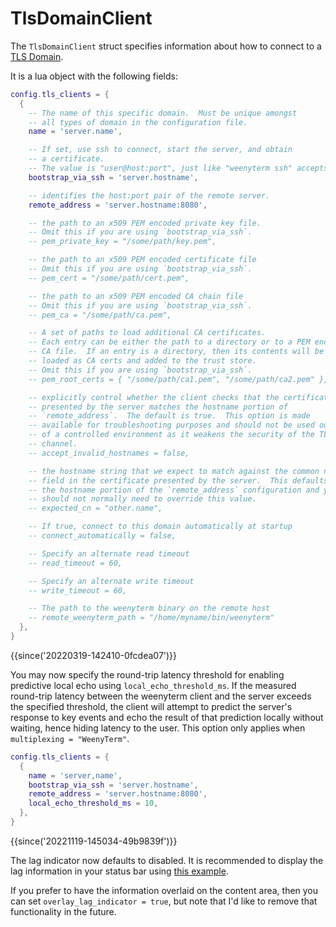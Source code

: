# TlsDomainClient

The `TlsDomainClient` struct specifies information about how to connect
to a [TLS Domain](../../multiplexing.md#tls-domains).

It is a lua object with the following fields:

```lua
config.tls_clients = {
  {
    -- The name of this specific domain.  Must be unique amongst
    -- all types of domain in the configuration file.
    name = 'server.name',

    -- If set, use ssh to connect, start the server, and obtain
    -- a certificate.
    -- The value is "user@host:port", just like "weenyterm ssh" accepts.
    bootstrap_via_ssh = 'server.hostname',

    -- identifies the host:port pair of the remote server.
    remote_address = 'server.hostname:8080',

    -- the path to an x509 PEM encoded private key file.
    -- Omit this if you are using `bootstrap_via_ssh`.
    -- pem_private_key = "/some/path/key.pem",

    -- the path to an x509 PEM encoded certificate file
    -- Omit this if you are using `bootstrap_via_ssh`.
    -- pem_cert = "/some/path/cert.pem",

    -- the path to an x509 PEM encoded CA chain file
    -- Omit this if you are using `bootstrap_via_ssh`.
    -- pem_ca = "/some/path/ca.pem",

    -- A set of paths to load additional CA certificates.
    -- Each entry can be either the path to a directory or to a PEM encoded
    -- CA file.  If an entry is a directory, then its contents will be
    -- loaded as CA certs and added to the trust store.
    -- Omit this if you are using `bootstrap_via_ssh`.
    -- pem_root_certs = { "/some/path/ca1.pem", "/some/path/ca2.pem" },

    -- explicitly control whether the client checks that the certificate
    -- presented by the server matches the hostname portion of
    -- `remote_address`.  The default is true.  This option is made
    -- available for troubleshooting purposes and should not be used outside
    -- of a controlled environment as it weakens the security of the TLS
    -- channel.
    -- accept_invalid_hostnames = false,

    -- the hostname string that we expect to match against the common name
    -- field in the certificate presented by the server.  This defaults to
    -- the hostname portion of the `remote_address` configuration and you
    -- should not normally need to override this value.
    -- expected_cn = "other.name",

    -- If true, connect to this domain automatically at startup
    -- connect_automatically = false,

    -- Specify an alternate read timeout
    -- read_timeout = 60,

    -- Specify an alternate write timeout
    -- write_timeout = 60,

    -- The path to the weenyterm binary on the remote host
    -- remote_weenyterm_path = "/home/myname/bin/weenyterm"
  },
}
```

{{since('20220319-142410-0fcdea07')}}

You may now specify the round-trip latency threshold for enabling predictive
local echo using `local_echo_threshold_ms`. If the measured round-trip latency
between the weenyterm client and the server exceeds the specified threshold, the
client will attempt to predict the server's response to key events and echo the
result of that prediction locally without waiting, hence hiding latency to the
user. This option only applies when `multiplexing = "WeenyTerm"`.

```lua
config.tls_clients = {
  {
    name = 'server,name',
    bootstrap_via_ssh = 'server.hostname',
    remote_address = 'server.hostname:8080',
    local_echo_threshold_ms = 10,
  },
}
```

{{since('20221119-145034-49b9839f')}}

The lag indicator now defaults to disabled. It is recommended to display
the lag information in your status bar using [this
example](pane/get_metadata.md).

If you prefer to have the information overlaid on the content area, then
you can set `overlay_lag_indicator = true`, but note that I'd like to
remove that functionality in the future.
